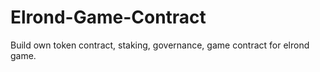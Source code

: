 # Elrond-Game-Contract
Build own token contract, staking, governance, game contract for elrond game.
